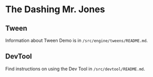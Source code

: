# The Dashing Mr. Jones

## Tween
Information about Tween Demo is in `/src/engine/tweens/README.md`.

## DevTool
Find instructions on using the Dev Tool in `/src/devtool/README.md`.

